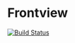 # Frontview

[![Build Status](https://travis-ci.org/hamanovich/frontview.svg?branch=master)](https://travis-ci.org/hamanovich/frontview)